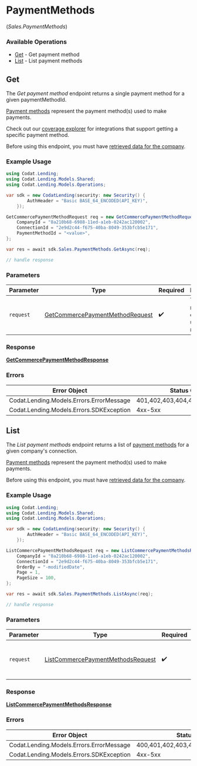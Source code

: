 # PaymentMethods
(*Sales.PaymentMethods*)

### Available Operations

* [Get](#get) - Get payment method
* [List](#list) - List payment methods

## Get

The *Get payment method* endpoint returns a single payment method for a given paymentMethodId.

[Payment methods](https://docs.codat.io/lending-api#/schemas/PaymentMethod) represent the payment method(s) used to make payments.

Check out our [coverage explorer](https://knowledge.codat.io/supported-features/commerce?view=tab-by-data-type&dataType=commerce-paymentMethods) for integrations that support getting a specific payment method.

Before using this endpoint, you must have [retrieved data for the company](https://docs.codat.io/lending-api#/operations/refresh-company-data).


### Example Usage

```csharp
using Codat.Lending;
using Codat.Lending.Models.Shared;
using Codat.Lending.Models.Operations;

var sdk = new CodatLending(security: new Security() {
        AuthHeader = "Basic BASE_64_ENCODED(API_KEY)",
    });

GetCommercePaymentMethodRequest req = new GetCommercePaymentMethodRequest() {
    CompanyId = "8a210b68-6988-11ed-a1eb-0242ac120002",
    ConnectionId = "2e9d2c44-f675-40ba-8049-353bfcb5e171",
    PaymentMethodId = "<value>",
};

var res = await sdk.Sales.PaymentMethods.GetAsync(req);

// handle response
```

### Parameters

| Parameter                                                                                     | Type                                                                                          | Required                                                                                      | Description                                                                                   |
| --------------------------------------------------------------------------------------------- | --------------------------------------------------------------------------------------------- | --------------------------------------------------------------------------------------------- | --------------------------------------------------------------------------------------------- |
| `request`                                                                                     | [GetCommercePaymentMethodRequest](../../Models/Operations/GetCommercePaymentMethodRequest.md) | :heavy_check_mark:                                                                            | The request object to use for the request.                                                    |


### Response

**[GetCommercePaymentMethodResponse](../../Models/Operations/GetCommercePaymentMethodResponse.md)**
### Errors

| Error Object                             | Status Code                              | Content Type                             |
| ---------------------------------------- | ---------------------------------------- | ---------------------------------------- |
| Codat.Lending.Models.Errors.ErrorMessage | 401,402,403,404,409,429,500,503          | application/json                         |
| Codat.Lending.Models.Errors.SDKException | 4xx-5xx                                  | */*                                      |

## List

The *List payment methods* endpoint returns a list of [payment methods](https://docs.codat.io/lending-api#/schemas/PaymentMethod) for a given company's connection.

[Payment methods](https://docs.codat.io/lending-api#/schemas/PaymentMethod) represent the payment method(s) used to make payments.

Before using this endpoint, you must have [retrieved data for the company](https://docs.codat.io/lending-api#/operations/refresh-company-data).
    

### Example Usage

```csharp
using Codat.Lending;
using Codat.Lending.Models.Shared;
using Codat.Lending.Models.Operations;

var sdk = new CodatLending(security: new Security() {
        AuthHeader = "Basic BASE_64_ENCODED(API_KEY)",
    });

ListCommercePaymentMethodsRequest req = new ListCommercePaymentMethodsRequest() {
    CompanyId = "8a210b68-6988-11ed-a1eb-0242ac120002",
    ConnectionId = "2e9d2c44-f675-40ba-8049-353bfcb5e171",
    OrderBy = "-modifiedDate",
    Page = 1,
    PageSize = 100,
};

var res = await sdk.Sales.PaymentMethods.ListAsync(req);

// handle response
```

### Parameters

| Parameter                                                                                         | Type                                                                                              | Required                                                                                          | Description                                                                                       |
| ------------------------------------------------------------------------------------------------- | ------------------------------------------------------------------------------------------------- | ------------------------------------------------------------------------------------------------- | ------------------------------------------------------------------------------------------------- |
| `request`                                                                                         | [ListCommercePaymentMethodsRequest](../../Models/Operations/ListCommercePaymentMethodsRequest.md) | :heavy_check_mark:                                                                                | The request object to use for the request.                                                        |


### Response

**[ListCommercePaymentMethodsResponse](../../Models/Operations/ListCommercePaymentMethodsResponse.md)**
### Errors

| Error Object                             | Status Code                              | Content Type                             |
| ---------------------------------------- | ---------------------------------------- | ---------------------------------------- |
| Codat.Lending.Models.Errors.ErrorMessage | 400,401,402,403,404,409,429,500,503      | application/json                         |
| Codat.Lending.Models.Errors.SDKException | 4xx-5xx                                  | */*                                      |
